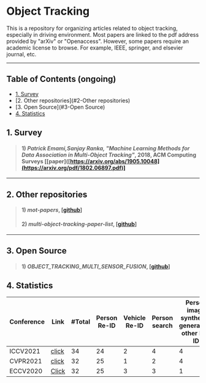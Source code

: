 # Object Tracking 

This is a repository for organizing articles related to object tracking, especially in driving environment. Most papers are linked to the pdf address provided by "arXiv" or "Openaccess". However, some papers require an academic license to browse. For example, IEEE, springer, and elsevier journal, etc.

---

## Table of Contents (ongoing)
- [1. Survey](#1-survey)
- [2. Other repositories](#2-Other repositories)
- [3. Open Source](#3-Open Source)
- [4. Statistics](#4-statistics)

## 1. Survey
> #### 1) *Patrick Emami,Sanjay Ranka, "Machine Learning Methods for Data Association in Multi-Object Tracking"*, 2018, ACM Computing Surveys [[paper]([https://arxiv.org/abs/1905.10048](https://arxiv.org/pdf/1802.06897.pdf)]
---

## 2. Other repositories
> #### 1) *mot-papers*, [[github](https://github.com/huanglianghua/mot-papers)]
> #### 2) *multi-object-tracking-paper-list*, [[github](https://github.com/SpyderXu/multi-object-tracking-paper-list)]
---

## 3. Open Source
> #### 1) *OBJECT_TRACKING_MULTI_SENSOR_FUSION*, [[github](https://github.com/UditBhaskar19/OBJECT_TRACKING_MULTI_SENSOR_FUSION)]


## 4. Statistics

| Conference  | Link | #Total | Person Re-ID | Vehicle Re-ID | Person search | Person image synthesis, generation, other Re-ID |
|---           |---   |---|---|---|---|---|
| ICCV2021 | [click](https://openaccess.thecvf.com/ICCV2021) | 34 | 24 | 2 | 4 | 4 |
| CVPR2021 | [click](https://openaccess.thecvf.com/CVPR2021) | 32 | 25 | 1 | 2 | 4 |
| ECCV2020 | [Click](https://eccv2020.eu/accepted-papers/) | 32 | 25 | 3 | 3 | 1 |

